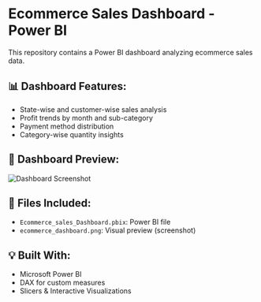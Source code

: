 # Ecommerce Sales Dashboard - Power BI

This repository contains a Power BI dashboard analyzing ecommerce sales data.

## 📊 Dashboard Features:
- State-wise and customer-wise sales analysis
- Profit trends by month and sub-category
- Payment method distribution
- Category-wise quantity insights

## 📸 Dashboard Preview:
![Dashboard Screenshot](ecommerce_dashboard.png)

## 📁 Files Included:
- `Ecommerce_sales_Dashboard.pbix`: Power BI file
- `ecommerce_dashboard.png`: Visual preview (screenshot)

## 💡 Built With:
- Microsoft Power BI
- DAX for custom measures
- Slicers & Interactive Visualizations
